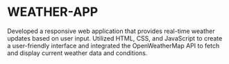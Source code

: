 # WEATHER-APP
 Developed a responsive web application that provides real-time weather updates based on user input. Utilized HTML, CSS, and JavaScript to create a user-friendly interface and integrated the OpenWeatherMap API to fetch and display current weather data and conditions. 
